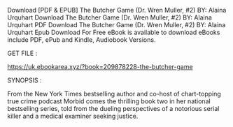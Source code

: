 Download [PDF & EPUB] The Butcher Game (Dr. Wren Muller, #2) BY: Alaina Urquhart Download The Butcher Game (Dr. Wren Muller, #2) BY: Alaina Urquhart PDF Download The Butcher Game (Dr. Wren Muller, #2) BY: Alaina Urquhart Epub Download For Free eBook is available to download eBooks include PDF, ePub and Kindle, Audiobook Versions.

GET FILE :

https://uk.ebookarea.xyz/?book=209878228-the-butcher-game

SYNOPSIS : 

From the New York Times bestselling author and co-host of chart-topping true crime podcast Morbid comes the thrilling book two in her national bestselling series, told from the dueling perspectives of a notorious serial killer and a medical examiner seeking justice.
